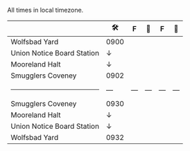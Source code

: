 All times in local timezone.

|                            | 🛠     | F | 🚶 | F | 🚶 |
| -                          | -      | - | - | - | - |
| Wolfsbad Yard              | 0900   |   |   |   |   |
| Union Notice Board Station | &darr; |   |   |   |   |
| Mooreland Halt             | &darr; |   |   |   |   |
| Smugglers Coveney          | 0902   |   |   |   |   |
| <hr>                       | —      | — | — | — | — |
| Smugglers Coveney          | 0930   |   |   |   |   |
| Mooreland Halt             | &darr; |   |   |   |   |
| Union Notice Board Station | &darr; |   |   |   |   |
| Wolfsbad Yard              | 0932   |   |   |   |   |

